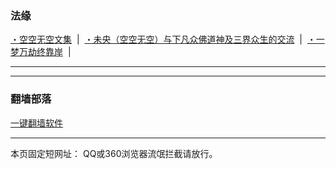 ### 法缘

[・空空无空文集](https://github.com/lanna2019/lanna2019.github.io/issues/65#issue-454113136) &nbsp;|&nbsp; 
[・未央（空空无空）与下凡众佛道神及三界众生的交流](https://github.com/lanna2019/lanna2019.github.io/issues/64#issue-454107840) &nbsp;|&nbsp; 
[・一梦万劫终靠岸](https://github.com/lanna2019/lanna2019.github.io/issues/91#issue-454726509) &nbsp;|&nbsp; 

-----------------------------------------------------------



-----------------------------------------------------------
### 翻墙部落

[一键翻墙软件](https://github.com/dfh1/fq) 


-----------------------------------------------------------


本页固定短网址：
QQ或360浏览器流氓拦截请放行。
